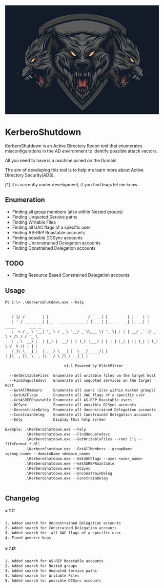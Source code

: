 <p align="center">
  <img src="https://github.com/Bl4ckM1rror/KerberoShutdown/blob/master/logo.PNG"> <br>
</p>

# KerberoShutdown
KerberoShutdown is an Active Directory Recon tool that enumerates misconfigurations in the AD environment to identify possible attack vectors.

All you need to have is a machine joined on the Domain.

The aim of developing this tool is to help me learn more about Active Directory Security(ADS). 

[*] it is currently under development, if you find bugs let me know.

## Enumeration
* Finding all group members (also within Nested groups)
* Finding Unquoted Service paths
* Finding Writable Files
* Finding all UAC flags of a specific user
* Finding AS-REP Roastable accounts
* Finding possible DCSync accounts
* Finding Unconstrained Delegation accounts
* Finding Constrained Delegation accounts

## TODO
* Finding Resource Based Constrained Delegation accounts

## Usage
```
PS C:\> .\KerberoShutdown.exe --help

    _  __         _                    _____ _           _      _
   | |/ /        | |                  / ____| |         | |    | |
   | ' / ___ _ __| |__   ___ _ __ ___| (___ | |__  _   _| |_ __| | _____      ___ __
   |  < / _ \ '__| '_ \ / _ \ '__/ _ \\___ \| '_ \| | | | __/ _` |/ _ \ \ /\ / / '_ \
   | . \  __/ |  | |_) |  __/ | | (_) |___) | | | | |_| | || (_| | (_) \ V  V /| | | |
   |_|\_\___|_|  |_.__/ \___|_|  \___/_____/|_| |_|\__,_|\__\__,_|\___/ \_/\_/ |_| |_|

                           v1.1 Powered by Bl4ckM1rror

  --GetWritableFiles  Enumerate all writable files on the target host
  --FindUnquotedsvc   Enumerate all unquoted services on the target host
  --GetAllMembers     Enumerate all users (also within nested groups)
  --GetUACFlags       Enumerate all UAC flags of a specific user
  --GetASREPRoastable Enumerate all AS-REP Roastable users
  --DCSync            Enumerate all possible DCSync accounts
  --UnconstrainDeleg  Enumerate all Unconstrained Delegation accounts
  --ConstrainDeleg    Enumerate all Constrained Delegation accounts
  --help              Display this help screen

Example: .\KerberoShutdown.exe --help
         .\KerberoShutdown.exe --FindUnquotedsvc
         .\KerberoShutdown.exe --GetWritableFiles --root C:\ --fileFormat *.dll
         .\KerberoShutdown.exe --GetAllMembers --groupName <group_name> --domainName <domain_name>
         .\KerberoShutdown.exe --GetUACFlags --user <user_name>
         .\KerberoShutdown.exe --GetASREPRoastable
         .\KerberoShutdown.exe --DCSync
         .\KerberoShutdown.exe --UnconstrainDeleg
         .\KerberoShutdown.exe --ConstrainDeleg
         
```

## Changelog

##### v 1.1:
    1. Added search for Unconstrained Delegation accounts
    2. Added search for Constrained Delegation accounts
    3. Added search for  all UAC flags of a specific user
    4. Fixed generic bugs

##### v 1.0:
    1. Added search for AS-REP Roastable accounts
    2. Added search for Nested groups
    3. Added search for Unquoted Service paths
    4. Added search for Writable Files
    5. Added search for possible DCSync accounts
